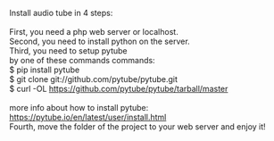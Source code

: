 Install audio tube in 4 steps:
<br><br>
First, you need a php web server or localhost.<br>
Second, you need to install python on the server.<br>
Third, you need to setup pytube<br>
by one of these commands commands:<br>
$ pip install pytube<br>
$ git clone git://github.com/pytube/pytube.git<br>
$ curl -OL https://github.com/pytube/pytube/tarball/master<br><br>
more info about how to install pytube:<br>
https://pytube.io/en/latest/user/install.html<br>
Fourth, move the folder of the project to your web server and enjoy it!<br>

